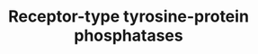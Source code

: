 ---
authors:
- ReactomeTeam
description: 'Like neurexins, Receptor-like protein tyrosine phosphatases (RPTPs)
  make trans-synaptic adhesion complexes with multiple postsynaptic binding partners
  to regulate synapse organization. The type IIa RPTPs include three members, Receptor-type
  tyrosine-protein phosphatase F (PTPRF) sometimes referred to as leukocyte common
  antigen-related (LAR), Receptor-type tyrosine-protein phosphatase sigma (PTPRS)
  and Receptor-type tyrosine-protein phosphatase delta (PTPRD). These proteins contain
  typical cell adhesion immunoglobulin-like (Ig) and fibronectin III (FNIII) domains,
  suggesting the involvement of RPTPs in cell-cell and cell-matrix interactions. To
  date, six different types of postsynaptic organizers for type-IIa RPTPs have been
  reported: interleukin-1 receptor accessory protein (IL1RAP, IL-1RAcP) (Yoshida et
  al. 2012), IL-1RAcP-like-1 (IL1RAPL1) (Yoshida et al. 2011), Neurotrophin receptor
  tyrosine kinase 3 (NTRK3, TrkC) (Takahashi et al. 2011), Leucine-rich repeat-containing
  protein 4B (LRRC4B, Netrin-G ligand-3, NGL-3) (Woo et al. 2009, Kwon et al. 2010),
  the Slit- and Trk-like (Slitrk) family proteins (Takahashi et al. 2012, Yim et al.
  2013, Yamagata et al. 2015) and the liprins (Serra-PagÃ¨s et al. 1998, Dunah et
  al. 2005).   View original pathway at [http://www.reactome.org/PathwayBrowser/#DIAGRAM=388844
  Reactome].'
last-edited: 2021-01-25
organisms:
- Homo sapiens
redirect_from:
- /index.php/Pathway:WP4046
- /instance/WP4046
revision: null
schema-jsonld:
- '@context': https://schema.org/
  '@id': https://wikipathways.github.io/pathways/WP4046.html
  '@type': Dataset
  creator:
    '@type': Organization
    name: WikiPathways
  description: 'Like neurexins, Receptor-like protein tyrosine phosphatases (RPTPs)
    make trans-synaptic adhesion complexes with multiple postsynaptic binding partners
    to regulate synapse organization. The type IIa RPTPs include three members, Receptor-type
    tyrosine-protein phosphatase F (PTPRF) sometimes referred to as leukocyte common
    antigen-related (LAR), Receptor-type tyrosine-protein phosphatase sigma (PTPRS)
    and Receptor-type tyrosine-protein phosphatase delta (PTPRD). These proteins contain
    typical cell adhesion immunoglobulin-like (Ig) and fibronectin III (FNIII) domains,
    suggesting the involvement of RPTPs in cell-cell and cell-matrix interactions.
    To date, six different types of postsynaptic organizers for type-IIa RPTPs have
    been reported: interleukin-1 receptor accessory protein (IL1RAP, IL-1RAcP) (Yoshida
    et al. 2012), IL-1RAcP-like-1 (IL1RAPL1) (Yoshida et al. 2011), Neurotrophin receptor
    tyrosine kinase 3 (NTRK3, TrkC) (Takahashi et al. 2011), Leucine-rich repeat-containing
    protein 4B (LRRC4B, Netrin-G ligand-3, NGL-3) (Woo et al. 2009, Kwon et al. 2010),
    the Slit- and Trk-like (Slitrk) family proteins (Takahashi et al. 2012, Yim et
    al. 2013, Yamagata et al. 2015) and the liprins (Serra-PagÃ¨s et al. 1998, Dunah
    et al. 2005).   View original pathway at [http://www.reactome.org/PathwayBrowser/#DIAGRAM=388844
    Reactome].'
  keywords:
  - 'Alpha-liprins '
  - 'Beta-liprins '
  - IL1RAP-1
  - 'IL1RAP-1 '
  - 'IL1RAPL1 '
  - IL1RAPL1,(IL1RAPL2)
  - 'IL1RAPL2 '
  - LAR,PTPRS,PTPRD:Liprins
  - LRRC4B
  - 'LRRC4B '
  - LRRC4B:PTPRF,PTPRS,PTPRD
  - Liprins
  - NTRK3
  - 'NTRK3 '
  - PTPRD
  - 'PTPRD '
  - PTPRD:IL1RAP-1
  - PTPRD:IL1RAPL1,(IL1RAPL2)
  - 'PTPRF '
  - PTPRF, PTPRS, PTPRD
  - PTPRS
  - 'PTPRS '
  - PTPRS:NTRK3
  - 'SLITRK1 '
  - SLITRK1-6
  - SLITRK1-6:PTPRD
  - 'SLITRK2 '
  - 'SLITRK3 '
  - 'SLITRK4 '
  - 'SLITRK5 '
  - 'SLITRK6 '
  license: CC0
  name: Receptor-type tyrosine-protein phosphatases
seo: CreativeWork
title: Receptor-type tyrosine-protein phosphatases
wpid: WP4046
---